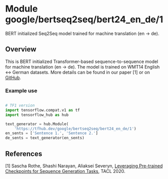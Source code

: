 # Module google/bertseq2seq/bert24_en_de/1

BERT initialized Seq2Seq model trained for machine translation (en -> de).

<!-- asset-path: internal -->
<!-- module-type: text-generation -->
<!-- fine-tunable: true -->
<!-- format: hub -->
<!-- language: en -->
<!-- dataset: WMT14 English <-> German newstest2014 and newstest2016 -->

## Overview

This is BERT initialized Transformer-based sequence-to-sequence model for
machine translation (en -> de). The model is trained on WMT14 English <-> German
datasets. More details can be found in our paper [1] or on
[GitHub](https://github.com/google-research/google-research/tree/master/bertseq2seq).

### Example use

```python

# TF1 version
import tensorflow.compat.v1 as tf
import tensorflow_hub as hub

text_generator = hub.Module(
    'https://tfhub.dev/google/bertseq2seq/bert24_en_de/1')
en_sents = ['Sentence 1.', 'Sentence 2.']
de_sents = text_generator(en_sents)
```

## References

[1] Sascha Rothe, Shashi Narayan, Aliaksei Severyn,
[Leveraging Pre-trained Checkpoints for Sequence Generation Tasks](https://arxiv.org/abs/1907.12461),
TACL 2020.
